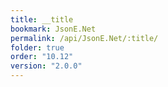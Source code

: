 ```yaml
---
title: __title
bookmark: JsonE.Net
permalink: /api/JsonE.Net/:title/
folder: true
order: "10.12"
version: "2.0.0"
---
```

